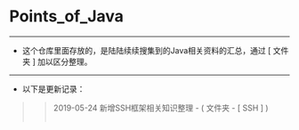 # Points_of_Java
***
* 这个仓库里面存放的，是陆陆续续搜集到的Java相关资料的汇总，通过 [ 文件夹 ] 加以区分整理。
***
* 以下是更新记录：
>> <table>  2019-05-24 新增SSH框架相关知识整理 - ( 文件夹 - [ SSH ] ) </table>

